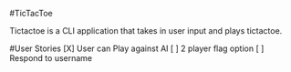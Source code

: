 #TicTacToe

Tictactoe is a CLI application that takes in user input and plays tictactoe.

#User Stories
[X] User can Play against AI
[ ] 2 player flag option
[ ] Respond to username
